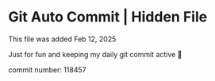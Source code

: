 # Git Auto Commit | Hidden File

This file was added Feb 12, 2025

Just for fun and keeping my daily git commit active 🤪

commit number: 118457
